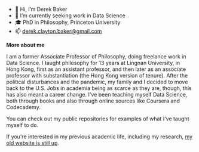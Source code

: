 
- 👋 Hi, I’m Derek Baker
- 🌱 I’m currently seeking work in Data Science
- 🎓 PhD in Philosophy, Princeton University
- 📫 derek.clayton.baker@gmail.com
 
<b>More about me</b>

I am a former Associate Professor of Philosophy, doing freelance work in Data Science. I taught philosophy for 13 years at Lingnan University, in Hong Kong, first as an assistant professor, and then later as an associate professor with substantiation (the Hong Kong version of tenure). After the political disturbances and the pandemic, my family and I decided to move back to the U.S. Jobs in academia being as scarce as they are, though, this has also meant a career change. I've been teaching myself Data Science, both through books and also through online sources like Coursera and Codecademy.

You can check out my public repositories for examples of what I've taught myself to do.

If you're interested in my previous academic life, including my research, [my old website is still up](https://derek-baker.com).

<!---
dr-mentaculus/dr-mentaculus is a ✨ special ✨ repository because its `README.md` (this file) appears on your GitHub profile.
You can click the Preview link to take a look at your changes.
--->
